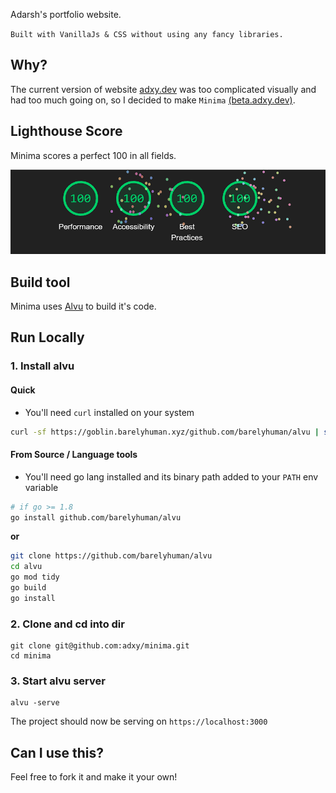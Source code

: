 Adarsh's portfolio website.

`Built with VanillaJs & CSS without using any fancy libraries.`

## Why?
The current version of website [adxy.dev](https://adxy.dev) was too complicated visually and had too much going on, so I decided to make `Minima` [(beta.adxy.dev)](https://beta.adxy.dev).

## Lighthouse Score
Minima scores a perfect 100 in all fields.


![Lighthouse Scores](https://raw.githubusercontent.com/adxy/images/main/adxy.dev/lighthouse-score.png)


## Build tool
Minima uses [Alvu](https://barelyhuman.github.io/alvu/) to build it's code. 

## Run Locally

### 1. Install alvu

#### Quick

- You'll need `curl` installed on your system

```sh
curl -sf https://goblin.barelyhuman.xyz/github.com/barelyhuman/alvu | sh
```

#### From Source / Language tools

- You'll need go lang installed and its binary path added to your `PATH` env
  variable

```sh
# if go >= 1.8
go install github.com/barelyhuman/alvu
```

**or**

```sh
git clone https://github.com/barelyhuman/alvu
cd alvu 
go mod tidy 
go build 
go install
```
### 2. Clone and cd into dir

```
git clone git@github.com:adxy/minima.git
cd minima
```

### 3. Start alvu server

```
alvu -serve
```
The project should now be serving on `https://localhost:3000`
## Can I use this?
Feel free to fork it and make it your own!
